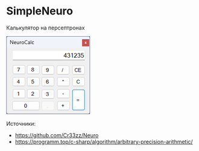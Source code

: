 # SimpleNeuro

Калькулятор на персептронах

![calc.png](calc.png)

Источники:
* https://github.com/Cr33zz/Neuro
* https://programm.top/c-sharp/algorithm/arbitrary-precision-arithmetic/
